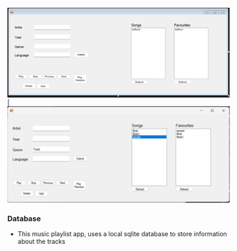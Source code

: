 ![Designer Look](./img/designer.png)  |  ![Rendered Window Look](./img/windowRendered.png)

### Database
- This music playlist app, uses a local sqlite database to store information about the tracks
